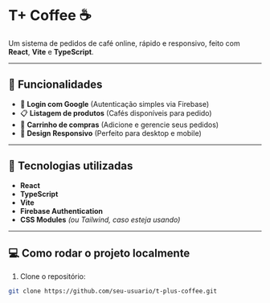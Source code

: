 # T+ Coffee ☕

Um sistema de pedidos de café online, rápido e responsivo, feito com **React**, **Vite** e **TypeScript**.

---

## 📌 Funcionalidades

- 🔑 **Login com Google** (Autenticação simples via Firebase)
- 📋 **Listagem de produtos** (Cafés disponíveis para pedido)
- 🛒 **Carrinho de compras** (Adicione e gerencie seus pedidos)
- 📱 **Design Responsivo** (Perfeito para desktop e mobile)

---

## 🚀 Tecnologias utilizadas

- **React**
- **TypeScript**
- **Vite**
- **Firebase Authentication**
- **CSS Modules** *(ou Tailwind, caso esteja usando)*

---

## 💻 Como rodar o projeto localmente

1. Clone o repositório:

```bash
git clone https://github.com/seu-usuario/t-plus-coffee.git
